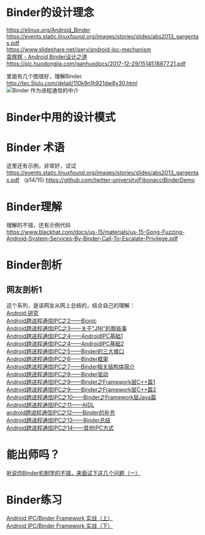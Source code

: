 

# Binder的设计理念
https://elinux.org/Android_Binder <br>
https://events.static.linuxfound.org/images/stories/slides/abs2013_gargentas.pdf <br>
https://www.slideshare.net/jserv/android-ipc-mechanism <br>
[袁辉辉 - Android Binder设计之道](https://doc.huodongjia.com/detail-6824.html)<br>
https://pic.huodongjia.com/ganhuodocs/2017-12-29/1514518877.21.pdf

里面有几个图很好，理解Binder.<br>
http://tec.5lulu.com/detail/110k9n1h921dw8y30.html <br>
![Binder 作为进程通信的中介](http://static.yihaodou.com/up_img/2014/10/1412396554542f760a95150.png)<br>
# Binder中用的设计模式


# Binder 术语
这里还有示例，非常好，试试 <br>
https://events.static.linuxfound.org/images/stories/slides/abs2013_gargentas.pdf （p14/15)
https://github.com/twitter-university/FibonacciBinderDemo <br>


# Binder理解
理解的不错，还有示例代码<br>
https://www.blackhat.com/docs/us-15/materials/us-15-Gong-Fuzzing-Android-System-Services-By-Binder-Call-To-Escalate-Privilege.pdf <br>

# Binder剖析

## 网友剖析1
这个系列，是该网友从网上总结的，结合自己的理解：<br>
[Android 研究](https://cloud.tencent.com/developer/column/5056)<br>
[Android跨进程通信IPC之2——Bionic](https://cloud.tencent.com/developer/article/1199088)<br>
[Android跨进程通信IPC之3——关于"JNI"的那些事](https://cloud.tencent.com/developer/article/1199091)<br>
[Android跨进程通信IPC之4——AndroidIPC基础1](https://cloud.tencent.com/developer/article/1199093)<br>
[Android跨进程通信IPC之4——AndroidIPC基础2](https://cloud.tencent.com/developer/article/1199095)<br>
[Android跨进程通信IPC之5——Binder的三大接口](https://cloud.tencent.com/developer/article/1199097)<br>
[Android跨进程通信IPC之6——Binder框架](https://cloud.tencent.com/developer/article/1199099)<br>
[Android跨进程通信IPC之7——Binder相关结构体简介](https://cloud.tencent.com/developer/article/1199100)<br>
[Android跨进程通信IPC之8——Binder驱动](https://cloud.tencent.com/developer/article/1199102)<br>
[Android跨进程通信IPC之9——Binder之Framework层C++篇1](https://cloud.tencent.com/developer/article/1199104)<br>
[Android跨进程通信IPC之9——Binder之Framework层C++篇2](https://cloud.tencent.com/developer/article/1199106)<br>
[Android跨进程通信IPC之10——Binder之Framework层Java篇](https://cloud.tencent.com/developer/article/1199107)<br>
[Android跨进程通信IPC之11——AIDL](https://cloud.tencent.com/developer/article/1199109)<br>
[android跨进程通信IPC之12——Binder的补充](https://cloud.tencent.com/developer/article/1199111)<br>
[Android跨进程通信IPC之13——Binder总结](https://cloud.tencent.com/developer/article/1199113)<br>
[Android跨进程通信IPC之14——其他IPC方式](https://cloud.tencent.com/developer/article/1199115)<br>

# 能出师吗？
[听说你Binder机制学的不错，来面试下这几个问题（一）](https://www.jianshu.com/p/adaa1a39a274)<br>

# Binder练习
[Android IPC/Binder Framework 实战（上）](https://www.zybuluo.com/mSolo/note/85865)<br>
[Android IPC/Binder Framework 实战（下）](https://www.zybuluo.com/mSolo/note/85874)<br>
